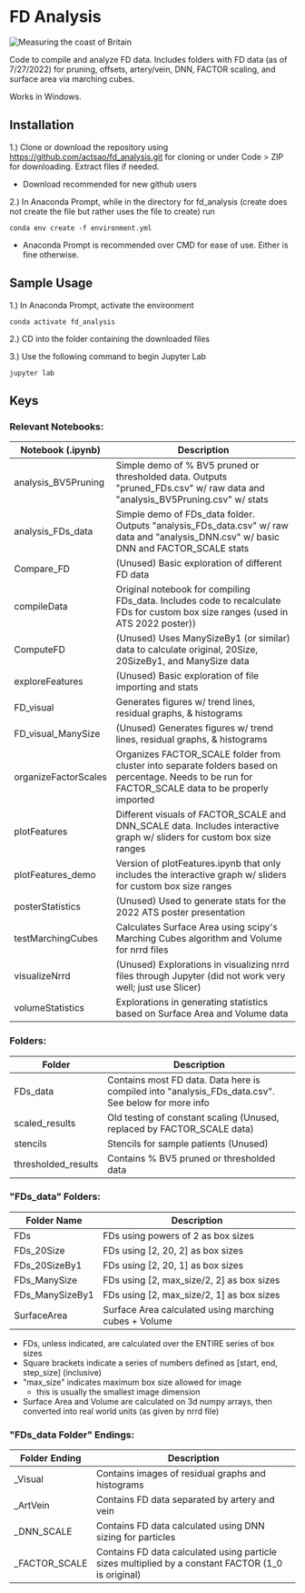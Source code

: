 # FD Analysis

![Measuring the coast of Britain](https://upload.wikimedia.org/wikipedia/commons/thumb/4/4d/32_segment_fractal.jpg/240px-32_segment_fractal.jpg)

Code to compile and analyze FD data. Includes folders with FD data (as of 7/27/2022) for pruning, offsets, artery/vein, DNN, FACTOR scaling, and surface area via marching cubes.

Works in Windows.

## Installation
1.) Clone or download the repository using https://github.com/actsao/fd_analysis.git for cloning or under Code > ZIP for downloading. Extract files if needed.
 - Download recommended for new github users

2.) In Anaconda Prompt, while in the directory for fd_analysis (create does not create the file but rather uses the file to create) run

```
conda env create -f environment.yml
```

- Anaconda Prompt is recommended over CMD for ease of use. Either is fine otherwise.

## Sample Usage
1.) In Anaconda Prompt, activate the environment

```
conda activate fd_analysis
```

2.) CD into the folder containing the downloaded files

3.) Use the following command to begin Jupyter Lab

```
jupyter lab
```

## Keys
### Relevant Notebooks:
| Notebook (.ipynb)    | Description                                                                                                                                         |
|----------------------|-----------------------------------------------------------------------------------------------------------------------------------------------------|
| analysis_BV5Pruning  | Simple demo of % BV5 pruned or thresholded data. Outputs "pruned_FDs.csv" w/ raw data and "analysis_BV5Pruning.csv" w/ stats                        |
| analysis_FDs_data    | Simple demo of FDs_data folder. Outputs "analysis_FDs_data.csv" w/ raw data and "analysis_DNN.csv" w/ basic DNN and FACTOR_SCALE stats              |
| Compare_FD           | (Unused) Basic exploration of different FD data                                                                                                     |
| compileData          | Original notebook for compiling FDs_data. Includes code to recalculate FDs for custom box size ranges (used in ATS 2022 poster))                    |
| ComputeFD            | (Unused) Uses ManySizeBy1 (or similar) data to calculate original, 20Size, 20SizeBy1, and ManySize data                                             |
| exploreFeatures      | (Unused) Basic exploration of file importing and stats                                                                                              |
| FD_visual            | Generates figures w/ trend lines, residual graphs, & histograms                                                                                     |
| FD_visual_ManySize   | (Unused) Generates figures w/ trend lines, residual graphs, & histograms                                                                            |
| organizeFactorScales | Organizes FACTOR_SCALE folder from cluster into separate folders based on percentage. Needs to be run for FACTOR_SCALE data to be properly imported |
| plotFeatures         | Different visuals of FACTOR_SCALE and DNN_SCALE data. Includes interactive graph w/ sliders for custom box size ranges                              |
| plotFeatures_demo    | Version of plotFeatures.ipynb that only includes the interactive graph w/ sliders for custom box size ranges                                        |
| posterStatistics     | (Unused) Used to generate stats for the 2022 ATS poster presentation                                                                                |
| testMarchingCubes    | Calculates Surface Area using scipy's Marching Cubes algorithm and Volume for nrrd files                                                            |
| visualizeNrrd        | (Unused) Explorations in visualizing nrrd files through Jupyter (did not work very well; just use Slicer)                                           |
| volumeStatistics     | Explorations in generating statistics based on Surface Area and Volume data                                                                         |

### Folders:
| Folder              | Description                                                                             |
|---------------------|-----------------------------------------------------------------------------------------|
| FDs_data            | Contains most FD data. Data here is compiled into "analysis_FDs_data.csv". See below for more info |
| scaled_results      | Old testing of constant scaling (Unused, replaced by FACTOR_SCALE data)                 |
| stencils            | Stencils for sample patients (Unused)                                                   |
| thresholded_results | Contains % BV5 pruned or thresholded data                                               |

### "FDs_data" Folders:
| Folder Name     | Description                                           |
|-----------------|-------------------------------------------------------|
| FDs             | FDs using powers of 2 as box sizes                    |
| FDs_20Size      | FDs using [2, 20, 2] as box sizes                     |
| FDs_20SizeBy1   | FDs using [2, 20, 1] as box sizes                     |
| FDs_ManySize    | FDs using [2, max_size/2, 2] as box sizes             |
| FDs_ManySizeBy1 | FDs using [2, max_size/2, 1] as box sizes             |
| SurfaceArea     | Surface Area calculated using marching cubes + Volume |
- FDs, unless indicated, are calculated over the ENTIRE series of box sizes
- Square brackets indicate a series of numbers defined as [start, end, step_size] (inclusive)
- "max_size" indicates maximum box size allowed for image
  - this is usually the smallest image dimension
- Surface Area and Volume are calculated on 3d numpy arrays, then converted into real world units (as given by nrrd file)

### "FDs_data Folder" Endings:
| Folder Ending   | Description                                                                      |
|-----------------|----------------------------------------------------------------------------------|
| _Visual         | Contains images of residual graphs and histograms                                |
| _ArtVein        | Contains FD data separated by artery and vein                                    |
| _DNN_SCALE      | Contains FD data calculated using DNN sizing for particles                       |
| _FACTOR_SCALE   | Contains FD data calculated using particle sizes multiplied by a constant FACTOR (1_0 is original)|
